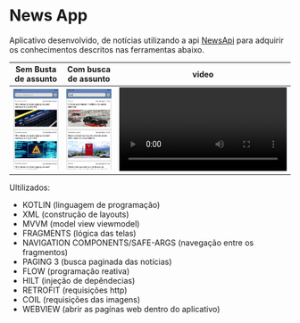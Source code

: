 # News App

Aplicativo desenvolvido, de notícias utilizando a api [NewsApi](https://newsapi.org/) para adquirir os conhecimentos descritos nas ferramentas abaixo.

| Sem Busta de assunto           | Com busca de assunto                                  | video                                |
|-----------------------------|-----------------------------------------------------------|-----------------------------------------------------------|
| ![Screenshot](screenshots/Screenshot_20241026-034116.png) | ![Screenshot](screenshots/Screenshot_20241026-034202.png) | ![video](screenshots/video.mp4) |

Ultilizados:
* KOTLIN (linguagem de programação)
* XML (construção de layouts)
* MVVM (model view viewmodel)
* FRAGMENTS (lógica das telas)
* NAVIGATION COMPONENTS/SAFE-ARGS (navegação entre os fragmentos)
* PAGING 3 (busca paginada das notícias)
* FLOW (programação reativa)
* HILT (injeção de depêndecias)
* RETROFIT (requisições http)
* COIL (requisições das imagens)
* WEBVIEW (abrir as pagínas web dentro do aplicativo)
